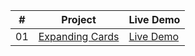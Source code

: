 |  #  | Project                                                                                                                     | Live Demo                                                                         |
| :-: | --------------------------------------------------------------------------------------------------------------------------- | --------------------------------------------------------------------------------- |
| 01  | [Expanding Cards](https://github.com/ma4ypic4y/education_projects/tree/master/expanding%20images)                             | [Live Demo](https://ma4ypic4y.github.io/)               |

